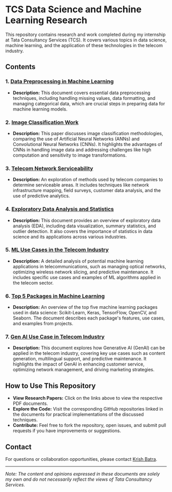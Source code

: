 # TCS Data Science and Machine Learning Research

This repository contains research and work completed during my internship at Tata Consultancy Services (TCS). It covers various topics in data science, machine learning, and the application of these technologies in the telecom industry.

## Contents

### 1. [Data Preprocessing in Machine Learning](Data_Preprocessing_in_Machine_Learning.pdf)
   - **Description:** This document covers essential data preprocessing techniques, including handling missing values, data formatting, and managing categorical data, which are crucial steps in preparing data for machine learning models.

### 2. [Image Classification Work](Image_Classification_Work.pdf)
   - **Description:** This paper discusses image classification methodologies, comparing the use of Artificial Neural Networks (ANNs) and Convolutional Neural Networks (CNNs). It highlights the advantages of CNNs in handling image data and addressing challenges like high computation and sensitivity to image transformations.

### 3. [Telecom Network Serviceability](Telecom_Network_Serviceability.pdf)
   - **Description:** An exploration of methods used by telecom companies to determine serviceable areas. It includes techniques like network infrastructure mapping, field surveys, customer data analysis, and the use of predictive analytics.

### 4. [Exploratory Data Analysis and Statistics](Exploratory_Data_Analysis_and_Statistics.pdf)
   - **Description:** This document provides an overview of exploratory data analysis (EDA), including data visualization, summary statistics, and outlier detection. It also covers the importance of statistics in data science and its applications across various industries.

### 5. [ML Use Cases in the Telecom Industry](ML_Use_Cases_in_Telecom_Industry.pdf)
   - **Description:** A detailed analysis of potential machine learning applications in telecommunications, such as managing optical networks, optimizing wireless network slicing, and predictive maintenance. It includes specific use cases and examples of ML algorithms applied in the telecom sector.

### 6. [Top 5 Packages in Machine Learning](Top_5_Packages_in_Machine_Learning.pdf)
   - **Description:** An overview of the top five machine learning packages used in data science: Scikit-Learn, Keras, TensorFlow, OpenCV, and Seaborn. The document describes each package's features, use cases, and examples from projects.

### 7. [Gen AI Use Case in Telecom Industry](Gen_AI_Use_Case_in_Telecom_Industry.pdf)
   - **Description:** This document explores how Generative AI (GenAI) can be applied in the telecom industry, covering key use cases such as content generation, multilingual support, and predictive maintenance. It highlights the impact of GenAI in enhancing customer service, optimizing network management, and driving marketing strategies.

## How to Use This Repository

- **View Research Papers:** Click on the links above to view the respective PDF documents.
- **Explore the Code:** Visit the corresponding GitHub repositories linked in the documents for practical implementations of the discussed techniques.
- **Contribute:** Feel free to fork the repository, open issues, and submit pull requests if you have improvements or suggestions.

## Contact

For questions or collaboration opportunities, please contact [Krish Batra](mailto:your-email@example.com).

---

*Note: The content and opinions expressed in these documents are solely my own and do not necessarily reflect the views of Tata Consultancy Services.*

